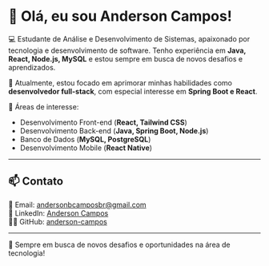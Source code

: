 # 👋 Olá, eu sou Anderson Campos!

💻 Estudante de Análise e Desenvolvimento de Sistemas, apaixonado por tecnologia e desenvolvimento de software. Tenho experiência em **Java, React, Node.js, MySQL** e estou sempre em busca de novos desafios e aprendizados.

🎯 Atualmente, estou focado em aprimorar minhas habilidades como **desenvolvedor full-stack**, com especial interesse em **Spring Boot e React**.

📌 Áreas de interesse:
- Desenvolvimento Front-end (**React, Tailwind CSS**)
- Desenvolvimento Back-end (**Java, Spring Boot, Node.js**)
- Banco de Dados (**MySQL, PostgreSQL**)
- Desenvolvimento Mobile (**React Native**)

---

## 📫 Contato
📧 Email: [andersonbcamposbr@gmail.com](mailto:andersonbcamposbr@gmail.com)  
💼 LinkedIn: [Anderson Campos](https://www.linkedin.com/in/anderson-campos)  
👨‍💻 GitHub: [anderson-campos](https://github.com/anderson-campos)

---

🚀 Sempre em busca de novos desafios e oportunidades na área de tecnologia!
